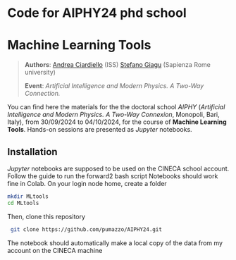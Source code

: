 # Code for AIPHY24 phd school
# Machine Learning Tools

> **Authors**: [Andrea Ciardiello](andrea.ciardiello@iss.it) (ISS) [Stefano Giagu](stefano.giagu@uniroma1.it) (Sapienza Rome university)
>
> **Event**: _Artificial Intelligence and Modern Physics. A Two-Way Connection._


You can find here the materials for the the doctoral school _AIPHY_ (_Artificial Intelligence and Modern Physics. A Two-Way Connexion_, Monopoli, Bari, Italy), from 30/09/2024 to 04/10/2024, for the course of **Machine Learning Tools**.
Hands-on sessions are presented as _Jupyter_ notebooks.

## Installation
_Jupyter_ notebooks are supposed to be used on the CINECA school account. Follow the guide to run the forward2 bash script
Notebooks should work fine in Colab.
On your login node home, create a folder
```bash
mkdir MLtools
cd MLtools
```
Then, clone this repository
```bash
 git clone https://github.com/pumazzo/AIPHY24.git
```

The notebook should automatically make a local copy of the data from my account on the CINECA machine
